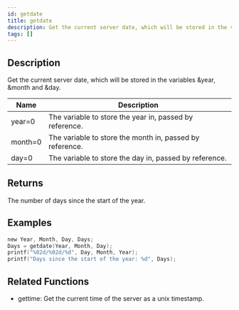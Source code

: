 ```yaml
---
id: getdate
title: getdate
description: Get the current server date, which will be stored in the variables &year, &month and &day.
tags: []
---
```


<TagLinks />

## Description

Get the current server date, which will be stored in the variables &year, &month and &day.


| Name | Description |
|------|-------------|
|year=0 | The variable to store the year in, passed by reference.|
|month=0 | The variable to store the month in, passed by reference.|
|day=0 | The variable to store the day in, passed by reference.|


## Returns

The number of days since the start of the year.


## Examples


```c
new Year, Month, Day, Days;
Days = getdate(Year, Month, Day);
printf("%02d/%02d/%d", Day, Month, Year);
printf("Days since the start of the year: %d", Days);
```


## Related Functions


-  gettime: Get the current time of the server as a unix timestamp.